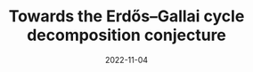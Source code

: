 ---
title: Towards the Erd&#337;s&ndash;Gallai cycle decomposition conjecture
date: 2022-11-04
status:
notes: 11-04-22-sem.pdf
code:
site:
paper: At the MIT Combinatorics Seminar.
presenters: Matija Bucic
series: Combinatorics 
---